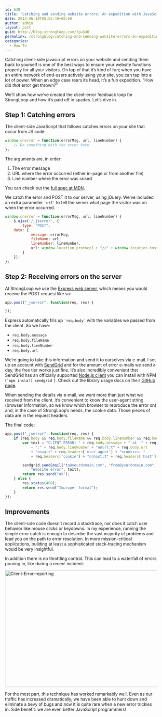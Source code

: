 ```yaml
---
id: 630
title: 'Catching and sending website errors: An expedition with JavaScript, Node.js and SendGrid'
date: 2013-06-10T05:55:49+00:00
author: admin
layout: post
guid: http://blog.strongloop.com/?p=630
permalink: /strongblog/catching-and-sending-website-errors-an-expedition-with-javascript-node-js-and-sendgrid/
categories:
  - How-To
---
```

Catching client-side javascript errors on your website and sending them back to yourself is one of the best ways to ensure your website functions properly for all your visitors. On top of that it&#8217;s kind of fun; when you have an entire network of end-users actively using your site, you can tap into a lot of power. When an edge case rears its head, it&#8217;s a fun expedition. &#8220;How did _that_ error get thrown?&#8221;

We&#8217;ll show how we&#8217;ve created the client-error feedback loop for StrongLoop and how it&#8217;s paid off in spades. Let&#8217;s dive in.

## Step 1: Catching errors

The client-side JavaScript that follows catches errors on your site that occur from JS code.

```js
window.onerror = function(errorMsg, url, lineNumber) {
    // Do something with the error here
};
```

The arguments are, in order:

  1. The error message
  2. URL where the error occurred (either in-page or from another file)
  3. Line number where the error was raised

You can check out the [full spec at MDN](https://developer.mozilla.org/en-US/docs/Web/API/window.onerror).

We catch the error and POST it to our server, using jQuery. We&#8217;ve included an extra parameter `` `url` `` to tell the server what page the visitor was on when the error occurred.

```js
window.onerror = function(errorMsg, url, lineNumber) {
    $.ajax('/_jserror', {
        type: "POST",
	data: {
            message: errorMsg,
            fileName: url,
            lineNumber: lineNumber,
            url: window.location.protocol + "//" + window.location.host + "/" + window.location.pathname
        }
    });
};
```

## Step 2: Receiving errors on the server

At StrongLoop we use the [Express web server](http://expressjs.com), which means you would receive the POST request like so:

```js
app.post("_jserror", function(req, res) {

});
```

Express automatically fills up `` `req.body` `` with the variables we passed from the client. So we have:

  * `req.body.message`
  * `req.body.fileName`
  * `req.body.lineNumber`
  * `req.body.url`

We&#8217;re going to take this information and send it to ourselves via e-mail. I set up an account with [SendGrid](http://sendgrid.com) and for the amount of error e-mails we send a day, the free tier works just fine. It&#8217;s also incredibly convenient that SendGrid has an officially supported [Node.js client](https://github.com/sendgrid/sendgrid-nodejs) you can install with NPM (`` `npm install sendgrid` ``). Check out the library usage docs on their [GitHub page](https://github.com/sendgrid/sendgrid-nodejs).

When sending the details via e-mail, we want more than just what we received from the client. It&#8217;s convenient to know the user-agent string (browser information, so we know which browser to reproduce the error on) and, in the case of StrongLoop&#8217;s needs, the cookie data. Those pieces of data are in the request headers.

The final code:

```js
app.post("_jserror", function(req, res) {
    if (req.body && req.body.fileName && req.body.lineNumber && req.body.url && req.body.message) {
        var text = "CLIENT ERROR: " + req.body.message + " at  " + req.body.fileName
            + ":" + req.body.lineNumber + "nnurl:t" + req.body.url
            + "nnua:t" + req.headers['user-agent'] + "ncookies: "
            + req.headers['cookie'] + "nnhost:t" + req.headers['host'];

        sendgrid.sendEmail("to@yourdomain.com", "from@yourdomain.com",
            "Website error", text);
        return res.send("ok");
    } else {
        res.status(400);
        return res.send("Improper format");
    }
});
```

## Improvements

The client-side code doesn&#8217;t record a stacktrace, nor does it catch user behavior like mouse clicks or keydowns. In my experience, running the simple error catch is enough to describe the vast majority of problems and lead you on the path to error resolution. In more mission-critical applications, building at least a sophisticated stack-tracing mechanism would be very insightful.

In addition there is no throttling control. This can lead to a waterfall of errors pouring in, like during a recent incident:

[<img class="alignnone size-full wp-image-677" alt="Client-Error-reporting" src="{{site.url}}/blog-assets/2013/06/Client-Error-reporting.jpg" width="800" height="385" />]({{site.url}}/blog-assets/2013/06/Client-Error-reporting.jpg)

For the most part, this technique has worked remarkably well. Even as our traffic has increased dramatically, we have been able to hunt down and eliminate a bevy of bugs and now it is quite rare when a new error trickles in. Side benefit: we are even better JavaScript programmers!
